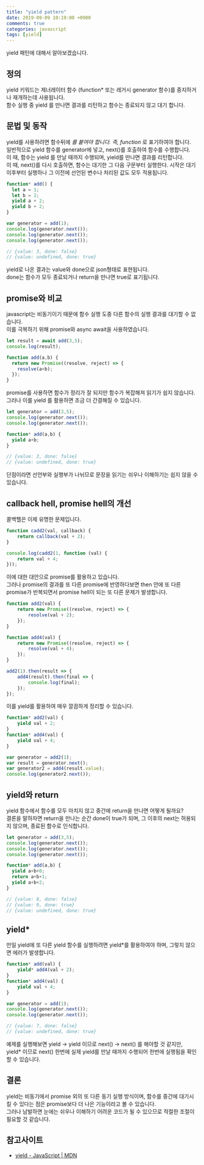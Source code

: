 ```yaml
---
title: "yield pattern"
date: 2019-09-09 10:19:00 +0900
comments: true
categories: javascript
tags: [yield]
---
```



yield 패턴에 대해서 알아보겠습니다.

## 정의

yield 키워드는 제너레이터 함수 (function* 또는  레거시 generator 함수)를 중지하거나 재개하는데 사용됩니다.<br>
함수 실행 중 yield 를 만나면 결과를 리턴하고 함수는 종료되지 않고 대기 합니다.


## 문법 및 동작

yield를 사용하려면 함수뒤에 *를 붙여야 합니다. 즉, function* 로 표기하여야 합니다.<br>
일반적으로 yield 함수를 generator에 넣고, next()를 호출하여 함수를 수행합니다.<br>
이 때, 함수는 yield 를 만날 때까지 수행되며, yield를 만나면 결과를 리턴합니다.<br>
이 때,  next()를 다시 호출하면, 함수는 대기한 그 다음 구문부터 실행한다. 시작은 대기 이후부터 실행하나 그 이전에 선언된 변수나 처리된 값도 모두 적용됩니다.

```js
function* add() {
  let a = 1;
  let b = 2;
  yield a + 2;
  yield b + 2;
}

var generator = add(1);
console.log(generator.next());
console.log(generator.next());
console.log(generator.next());

// {value: 3, done: false}
// {value: undefined, done: true}
```

yield로 나온 결과는 value와 done으로 json형태로 표현됩니다.<br>
done는 함수가 모두 종료되거나 return을 만나면 true로 표기됩니다.



## promise와 비교

javascript는 비동기이기 때문에 함수 실행 도중 다른 함수의 실행 결과를 대기할 수 없습니다.<br>
이를 극복하기 위해 promise와 async await을 사용하였습니다.

```js
let result = await add(3,5);
console.log(result);

function add(a,b) {
  return new Promise((resolve, reject) => {
    resolve(a+b);
  });
}

```

promise를 사용하면 함수가 정리가 잘 되지만 함수가 복잡해져 읽기가 쉽지 않습니다.<br>
그러나 이를 yield 를 활용하면 조금 더 간결해질 수 있습니다.

```js
let generator = add(3,5);
console.log(generator.next());
console.log(generator.next());

function* add(a,b) {
  yield a+b;
}

// {value: 3, done: false}
// {value: undefined, done: true}

```

단점이라면 선언부와 실행부가 나뉘므로 문장을 읽기는 쉬우나 이해하기는 쉽지 않을 수 있습니다.


## callback hell, promise hell의 개선

콜백헬은 이제 유명한 문제입니다.

```js
function cadd2(val, callback) {
	return callback(val + 2);
}

console.log(cadd2(1, function (val) {
	return val + 4;
}));
```

이에 대한 대안으로 promise를 활용하고 있습니다.<br>
그러나 promise의 결과를 또 다른 promise에 반영하다보면 then 안에 또 다른 promise가 반복되면서 promise hell이 되는 또 다른 문제가 발생합니다.

```js
function add2(val) {
	return new Promise((resolve, reject) => {
		resolve(val + 2);
	});
}

function add4(val) {
	return new Promise((resolve, reject) => {
		resolve(val + 4);
	});
}

add2(1).then(result => {
	add4(result).then(final => {
		console.log(final); 
	});
});

```


이를 yield를 활용하여 매우 깔끔하게 정리할 수 있습니다.

```js
function* add2(val) {
	yield val + 2;
}
function* add4(val) {
	yield val + 4;
}

var generator = add2(1);
var result = generator.next();
var generator2 = add4(result.value);
console.log(generator2.next());
```

## yield와 return 

yield 함수에서 함수를 모두 마치지 않고 중간에 return을 만나면 어떻게 될까요?<br>
결론을 말하자면 return을 만나는 순간 done이 true가 되며, 그 이후의 next는 허용되지 않으며, 종료된 함수로 인식합니다.

```js
let generator = add(3,5);
console.log(generator.next());
console.log(generator.next());
console.log(generator.next());

function* add(a,b) {
  yield a+b+0;
  return a+b+1;
  yield a+b+2;
}

// {value: 8, done: false}
// {value: 9, done: true}
// {value: undefined, done: true}
```


## yield*

만일 yield에 또 다른 yield 함수를 실행하려면 yield*를 활용하여야 하며, 그렇지 않으면 에러가 발생합니다.

```js
function* add(val) {
	yield* add4(val + 2);
}
function* add4(val) {
	yield val + 4;
}

var generator = add(1);
console.log(generator.next());
console.log(generator.next());

// {value: 7, done: false}
// {value: undefined, done: true}
```

예제를 실행해보면 yield -> yield 이므로 next() -> next() 를 해야할 것 같지만, yield* 이므로 next() 한번에 실제 yield를 만날 때까지 수행되어 한번에 실행됨을 확인할 수 있습니다.


## 결론

yield는 비동기에서 promise 외의 또 다른 동기 실행 방식이며, 함수를 중간에 대기시킬 수 있다는 점은 promise보다 더 나은 기능이라고 볼 수 있습니다.<br>
그러나 남발하면 눈에는 쉬우나 이해하기 어려운 코드가 될 수 있으므로 적절한 조절이 필요할 것 같습니다.


## 참고사이트
- [yield - JavaScript \| MDN](https://developer.mozilla.org/ko/docs/Web/JavaScript/Reference/Operators/yield)
